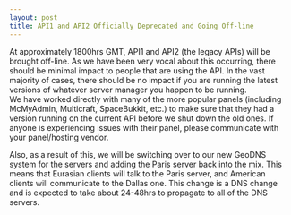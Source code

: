 ```yaml
---
layout: post
title: API1 and API2 Officially Deprecated and Going Off-line
---
```


At approximately 1800hrs GMT, API1 and API2 (the legacy APIs) will be brought off-line.  As we have been very vocal
about this occurring, there should be minimal impact to people that are using the API.  In the vast majority of cases,
there should be no impact if you are running the latest versions of whatever server manager you happen to be running.  
We have worked directly with many of the more popular panels (including McMyAdmin, Multicraft, SpaceBukkit, etc.) to 
make sure that they had a version running on the current API before we shut down the old ones.  If anyone is experiencing 
issues with their panel, please communicate with your panel/hosting vendor.

Also, as a result of this, we will be switching over to our new GeoDNS system for the servers and adding the Paris
server back into the mix. This means that Eurasian clients will talk to the Paris server, and American clients will
communicate to the Dallas one.  This change is a DNS change and is expected to take about 24-48hrs to propagate to all
of the DNS servers.
